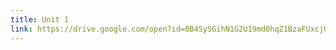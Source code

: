 ```yaml
---
title: Unit 1
link: https://drive.google.com/open?id=0B4SySGihN1G2U19md0hqZ1BzaFUxcjUwZ09WX1A5aTE1Y1Vz
---
```

